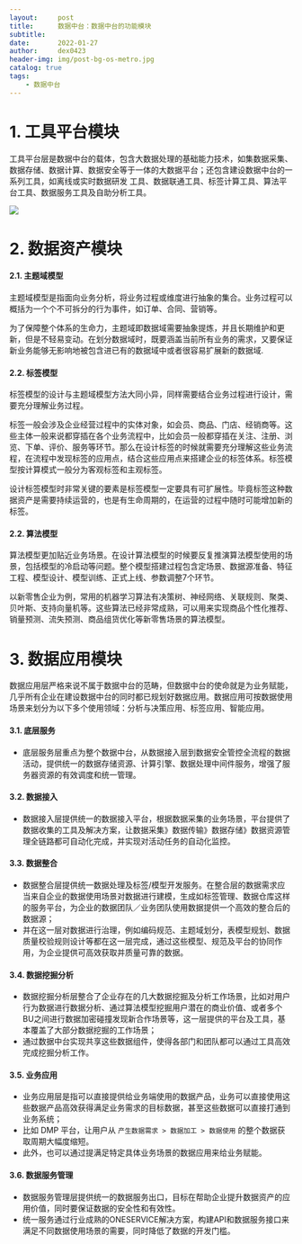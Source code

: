 ```yaml
---
layout:     post
title:      数据中台：数据中台的功能模块
subtitle:   
date:       2022-01-27
author:     dex0423
header-img: img/post-bg-os-metro.jpg
catalog: true
tags:
    - 数据中台
---
```




# 1. 工具平台模块


工具平台层是数据中台的载体，包含大数据处理的基础能力技术，如集数据采集、数据存储、数据计算、数据安全等于一体的大数据平台；还包含建设数据中台的一系列工具，如离线或实时数据研发 工具、数据联通工具、标签计算工具、算法平台工具、数据服务工具及自助分析工具。

![]({{site.baseurl}}/img-post/数据中台-2.png)


# 2. 数据资产模块

#### 2.1. 主题域模型
 主题域模型是指面向业务分析，将业务过程或维度进行抽象的集合。业务过程可以概括为一个个不可拆分的行为事件，如订单、合同、营销等。
  
 为了保障整个体系的生命力，主题域即数据域需要抽象提炼，并且长期维护和更新，但是不轻易变动。在划分数据域时，既要涵盖当前所有业务的需求，又要保证新业务能够无影响地被包含进已有的数据域中或者很容易扩展新的数据域.
      
#### 2.2. 标签模型
 标签模型的设计与主题域模型方法大同小异，同样需要结合业务过程进行设计，需要充分理解业务过程。
  
 标签一般会涉及企业经营过程中的实体对象，如会员、商品、门店、经销商等。这些主体一般来说都穿插在各个业务流程中，比如会员一般都穿插在关注、注册、浏览、下单、评价、服务等环节。那么在设计标签的时候就需要充分理解这些业务流程，在流程中发现标签的应用点，结合这些应用点来搭建企业的标签体系。标签模型按计算模式一般分为客观标签和主观标签。
  
 设计标签模型时非常关键的要素是标签模型一定要具有可扩展性。毕竟标签这种数据资产是需要持续运营的，也是有生命周期的，在运营的过程中随时可能增加新的标签。
      
#### 2.2. 算法模型
 算法模型更加贴近业务场景。在设计算法模型的时候要反复推演算法模型使用的场景，包括模型的冷启动等问题。整个模型搭建过程包含定场景、数据源准备、特征工程、模型设计、模型训练、正式上线、参数调整7个环节。
  
 以新零售企业为例，常用的机器学习算法有决策树、神经网络、关联规则、聚类、贝叶斯、支持向量机等。这些算法已经非常成熟，可以用来实现商品个性化推荐、销量预测、流失预测、商品组货优化等新零售场景的算法模型。

# 3. 数据应用模块

数据应用层严格来说不属于数据中台的范畴，但数据中台的使命就是为业务赋能，几乎所有企业在建设数据中台的同时都已规划好数据应用。数据应用可按数据使用场景来划分为以下多个使用领域：分析与决策应用、标签应用、智能应用。

#### 3.1. 底层服务

- 底层服务层重点为整个数据中台，从数据接入层到数据安全管控全流程的数据活动，提供统一的数据存储资源、计算引擎、数据处理中间件服务，增强了服务器资源的有效调度和统一管理。

#### 3.2. 数据接入

- 数据接入层提供统一的数据接入平台，根据数据采集的业务场景，平台提供了数据收集的工具及解决方案，让数据采集》数据传输》数据存储》数据资源管理全链路都可自动化完成，并实现对活动任务的自动化监控。

#### 3.3. 数据整合

- 数据整合层提供统一数据处理及标签/模型开发服务。在整合层的数据需求应当来自企业的数据使用场景对数据进行建模，生成如标签管理、数据仓库这样的服务平台，为企业的数据团队／业务团队使用数据提供一个高效的整合后的数据源；
- 并在这一层对数据进行治理，例如编码规范、主题域划分，表模型规划、数据质量校验规则设计等都在这一层完成，通过这些模型、规范及平台的协同作用，为企业提供可高效获取并质量可靠的数据。

#### 3.4. 数据挖掘分析

- 数据挖掘分析层整合了企业存在的几大数据挖掘及分析工作场景，比如对用户行为数据进行数据分析、通过算法模型挖掘用户潜在的商业价值、或者多个BU之间进行数据加密碰撞发现新合作场景等，这一层提供的平台及工具，基本覆盖了大部分数据挖掘的工作场景；
- 通过数据中台实现共享这些数据组件，使得各部门和团队都可以通过工具高效完成挖掘分析工作。

#### 3.5. 业务应用

- 业务应用层是指可以直接提供给业务端使用的数据产品，业务可以直接使用这些数据产品高效获得满足业务需求的目标数据，甚至这些数据可以直接打通到业务系统；
- 比如 DMP 平台，让用户从 `产生数据需求 > 数据加工 > 数据使用` 的整个数据获取周期大幅度缩短。
- 此外，也可以通过提满足特定具体业务场景的数据应用来给业务赋能。

#### 3.6. 数据服务管理

- 数据服务管理层提供统一的数据服务出口，目标在帮助企业提升数据资产的应用价值，同时要保证数据的安全性和有效性。
- 统一服务通过行业成熟的ONESERVICE解决方案，构建API和数据服务接口来满足不同数据使用场景的需要，同时降低了数据的开发门槛。

